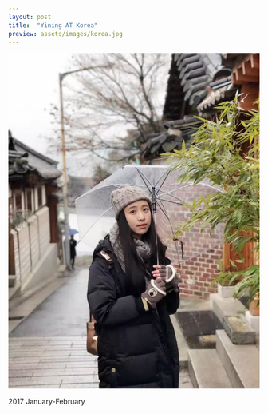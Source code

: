 ```yaml
---
layout: post
title:  "Yining AT Korea"
preview: assets/images/korea.jpg
---
```


![Picture 1](assets/images/korea.jpg)

2017 January-February
